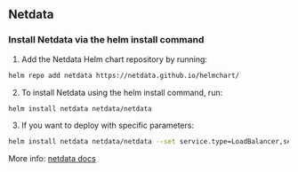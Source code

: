 ## Netdata
### Install Netdata via the helm install command


1. Add the Netdata Helm chart repository by running:
```bash
helm repo add netdata https://netdata.github.io/helmchart/
```

2. To install Netdata using the helm install command, run:
```bash
helm install netdata netdata/netdata
```
3. If you want to deploy with specific parameters:
```bash
helm install netdata netdata/netdata --set service.type=LoadBalancer,service.loadBalancerIP="X.X.X.X",service.port=19900,parent.database.storageclass=longhorn
```
More info: [netdata docs](https://learn.netdata.cloud/docs/netdata-agent/installation/kubernetes-helm-chart-reference)
